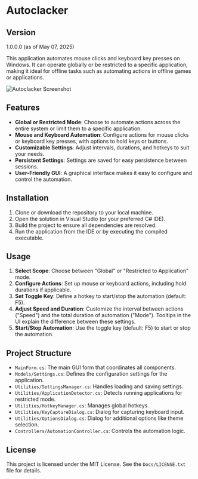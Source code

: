 # Autoclacker

## Version
1.0.0.0 (as of May 07, 2025)

This application automates mouse clicks and keyboard key presses on Windows. It can operate globally or be restricted to a specific application, making it ideal for offline tasks such as automating actions in offline games or applications.

![Autoclacker Screenshot](images/autoclacker-screenshot.png)

## Features

- **Global or Restricted Mode**: Choose to automate actions across the entire system or limit them to a specific application.
- **Mouse and Keyboard Automation**: Configure actions for mouse clicks or keyboard key presses, with options to hold keys or buttons.
- **Customizable Settings**: Adjust intervals, durations, and hotkeys to suit your needs.
- **Persistent Settings**: Settings are saved for easy persistence between sessions.
- **User-Friendly GUI**: A graphical interface makes it easy to configure and control the automation.

## Installation

1. Clone or download the repository to your local machine.
2. Open the solution in Visual Studio (or your preferred C# IDE).
3. Build the project to ensure all dependencies are resolved.
4. Run the application from the IDE or by executing the compiled executable.

## Usage

1. **Select Scope**: Choose between "Global" or "Restricted to Application" mode.
2. **Configure Actions**: Set up mouse or keyboard actions, including hold durations if applicable.
3. **Set Toggle Key**: Define a hotkey to start/stop the automation (default: F5).
4. **Adjust Speed and Duration**: Customize the interval between actions ("Speed") and the total duration of automation ("Mode"). Tooltips in the UI explain the difference between these settings.
5. **Start/Stop Automation**: Use the toggle key (default: F5) to start or stop the automation.

## Project Structure

- `MainForm.cs`: The main GUI form that coordinates all components.
- `Models/Settings.cs`: Defines the configuration settings for the application.
- `Utilities/SettingsManager.cs`: Handles loading and saving settings.
- `Utilities/ApplicationDetector.cs`: Detects running applications for restricted mode.
- `Utilities/HotkeyManager.cs`: Manages global hotkeys.
- `Utilities/KeyCaptureDialog.cs`: Dialog for capturing keyboard input.
- `Utilities/OptionsDialog.cs`: Dialog for additional options like theme selection.
- `Controllers/AutomationController.cs`: Controls the automation logic.

## License

This project is licensed under the MIT License. See the `Docs/LICENSE.txt` file for details.
